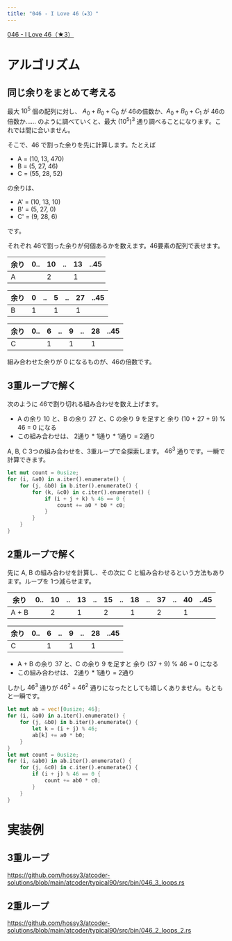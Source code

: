 ```yaml
---
title: "046 - I Love 46（★3）"
---
```


[046 \- I Love 46（★3）](https://atcoder.jp/contests/typical90/tasks/typical90_at)


# アルゴリズム

## 同じ余りをまとめて考える

最大 $10^5$ 個の配列に対し、 $A_0+B_0+C_0$ が 46の倍数か、$A_0+B_0+C_1$ が 46の倍数か…… のように調べていくと、最大 $(10^5)^3$ 通り調べることになります。これでは間に合いません。

そこで、46 で割った余りを先に計算します。たとえば

* A = (10, 13, 470)
* B = (5, 27, 46)
* C = (55, 28, 52)

の余りは、

* A' = (10, 13, 10)
* B' = (5, 27, 0)
* C' = (9, 28, 6)

です。

それぞれ 46で割った余りが何個あるかを数えます。46要素の配列で表せます。

|余り|0..|10|..|13|..45|
|---|---|---|---|---|---|
|A||2||1||

|余り|0|..|5|..|27|..45|
|---|---|---|---|---|---|---|
|B|1||1||1||

|余り|0..|6|..|9|..|28|..45|
|---|---|---|---|---|---|---|---|
|C||1||1||1||

組み合わせた余りが 0 になるものが、46の倍数です。

## 3重ループで解く

次のように 46で割り切れる組み合わせを数え上げます。

* A の余り 10 と、B の余り 27 と、C の余り 9 を足すと 余り (10 + 27 + 9) % 46 = 0 になる
* この組み合わせは、 2通り * 1通り * 1通り = 2通り

A, B, C 3つの組み合わせを、3重ループで全探索します。 $46^3$ 通りです。一瞬で計算できます。

```rust
let mut count = 0usize;
for (i, &a0) in a.iter().enumerate() {
    for (j, &b0) in b.iter().enumerate() {
        for (k, &c0) in c.iter().enumerate() {
            if (i + j + k) % 46 == 0 {
                count += a0 * b0 * c0;
            }
        }
    }
}
```

## 2重ループで解く

先に A, B の組み合わせを計算し、その次に C と組み合わせるという方法もあります。ループを 1つ減らせます。

|余り|0..|10|..|13|..|15|..|18|..|37|..|40|..45|
|---|---|---|---|---|---|---|---|---|---|---|---|---|---|
|A + B||2||1||2||1||2||1||

|余り|0..|6|..|9|..|28|..45|
|---|---|---|---|---|---|---|---|
|C||1||1||1||

* A + B の余り 37 と、C の余り 9 を足すと 余り (37 + 9) % 46 = 0 になる
* この組み合わせは、 2通り * 1通り = 2通り

しかし $46^3$ 通りが $46^2 + 46^2$ 通りになったとしても嬉しくありません。もともと一瞬です。

```rust
let mut ab = vec![0usize; 46];
for (i, &a0) in a.iter().enumerate() {
    for (j, &b0) in b.iter().enumerate() {
        let k = (i + j) % 46;
        ab[k] += a0 * b0;
    }
}
let mut count = 0usize;
for (i, &ab0) in ab.iter().enumerate() {
    for (j, &c0) in c.iter().enumerate() {
        if (i + j) % 46 == 0 {
            count += ab0 * c0;
        }
    }
}
```

# 実装例

## 3重ループ
https://github.com/hossy3/atcoder-solutions/blob/main/atcoder/typical90/src/bin/046_3_loops.rs

## 2重ループ
https://github.com/hossy3/atcoder-solutions/blob/main/atcoder/typical90/src/bin/046_2_loops_2.rs
